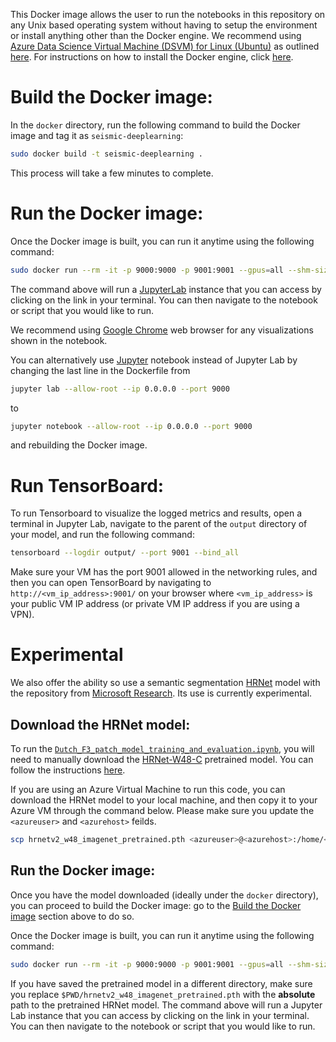 This Docker image allows the user to run the notebooks in this repository on any Unix based operating system without having to setup the environment or install anything other than the Docker engine. We recommend using [Azure Data Science Virtual Machine (DSVM) for Linux (Ubuntu)](https://docs.microsoft.com/en-us/azure/machine-learning/data-science-virtual-machine/dsvm-ubuntu-intro) as outlined [here](../README.md#compute-environment). For instructions on how to install the Docker engine, click [here](https://www.docker.com/get-started). 

# Build the Docker image:

In the `docker` directory, run the following command to build the Docker image and tag it as `seismic-deeplearning`: 

```bash
sudo docker build -t seismic-deeplearning . 
```
This process will take a few minutes to complete. 

# Run the Docker image:
Once the Docker image is built, you can run it anytime using the following command:
```bash
sudo docker run --rm -it -p 9000:9000 -p 9001:9001 --gpus=all --shm-size 11G seismic-deeplearning
```
The command above will run a [JupyterLab](https://jupyterlab.readthedocs.io/en/stable/) instance that you can access by clicking on the link in your terminal. You can then navigate to the notebook or script that you would like to run.

We recommend using [Google Chrome](https://www.google.com/chrome/) web browser for any visualizations shown in the notebook.

You can alternatively use [Jupyter](https://jupyter.org/) notebook instead of Jupyter Lab by changing the last line in the Dockerfile from
```bash
jupyter lab --allow-root --ip 0.0.0.0 --port 9000
```  
to
```bash
jupyter notebook --allow-root --ip 0.0.0.0 --port 9000
```
and rebuilding the Docker image.

# Run TensorBoard:
To run Tensorboard to visualize the logged metrics and results, open a terminal in Jupyter Lab, navigate to the parent of the `output` directory of your model, and run the following command: 
```bash 
tensorboard --logdir output/ --port 9001 --bind_all
```
Make sure your VM has the port 9001 allowed in the networking rules, and then you can open TensorBoard by navigating to `http://<vm_ip_address>:9001/` on your browser where `<vm_ip_address>` is your public VM IP address (or private VM IP address if you are using a VPN).

# Experimental

We also offer the ability so use a semantic segmentation [HRNet](https://github.com/HRNet/HRNet-Semantic-Segmentation) model with the repository from 
[Microsoft Research](https://www.microsoft.com/en-us/research/). Its use is currently experimental. 

## Download the HRNet model: 

To run the [`Dutch_F3_patch_model_training_and_evaluation.ipynb`](https://github.com/microsoft/seismic-deeplearning/blob/master/examples/interpretation/notebooks/Dutch_F3_patch_model_training_and_evaluation.ipynb), you will need to manually download the [HRNet-W48-C](https://1drv.ms/u/s!Aus8VCZ_C_33dKvqI6pBZlifgJk) pretrained model. You can follow the instructions [here](../README.md#pretrained-models). 

If you are using an Azure Virtual Machine to run this code, you can download the HRNet model to your local machine, and then copy it to your Azure VM through the command below. Please make sure you update the `<azureuser>` and `<azurehost>` feilds.
```bash
scp hrnetv2_w48_imagenet_pretrained.pth <azureuser>@<azurehost>:/home/<azureuser>/seismic-deeplearning/docker/hrnetv2_w48_imagenet_pretrained.pth
```

## Run the Docker image:

Once you have the model downloaded (ideally under the `docker` directory), you can proceed to build the Docker image: go to the [Build the Docker image](#build-the-docker-image) section above to do so.

Once the Docker image is built, you can run it anytime using the following command:
```bash
sudo docker run --rm -it -p 9000:9000 -p 9001:9001 --gpus=all --shm-size 11G --mount type=bind,source=$PWD/hrnetv2_w48_imagenet_pretrained.pth,target=/home/username/seismic-deeplearning/docker/hrnetv2_w48_imagenet_pretrained.pth seismic-deeplearning
```

If you have saved the pretrained model in a different directory, make sure you replace `$PWD/hrnetv2_w48_imagenet_pretrained.pth` with the **absolute** path to the pretrained HRNet model. 
The command above will run a Jupyter Lab instance that you can access by clicking on the link in your terminal. You can then navigate to the notebook or script that you would like to run.

